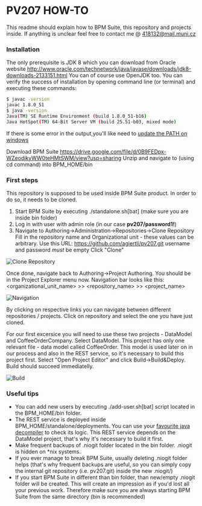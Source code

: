 # PV207 HOW-TO

This readme should explain how to BPM Suite, this repository and projects inside. 
If anything is unclear feel free to contact me @ 418132@mail.muni.cz

### Installation
The only prerequisite is JDK 8 which you can download from Oracle website
http://www.oracle.com/technetwork/java/javase/downloads/jdk8-downloads-2133151.html
You can of course use OpenJDK too.
You can verify the success of installation by opening command line (or terminal) and executing these commands:

```bash
$ javac -version
javac 1.8.0_51
$ java -version
Java(TM) SE Runtime Environment (build 1.8.0_51-b16)
Java HotSpot(TM) 64-Bit Server VM (build 25.51-b03, mixed mode)
```

If there is some error in the output,you'll like need to [update the PATH on windows](http://stackoverflow.com/questions/1672281/environment-variables-for-java-installation)


Download BPM Suite
https://drive.google.com/file/d/0B9FEDpx-WZeodjkyWW0teHMtSWM/view?usp=sharing
Unzip and navigate to (using cd command) into BPM_HOME/bin


### First steps
This repository is supposed to be used inside BPM Suite product.
In order to do so, it needs to be cloned.

1) Start BPM Suite by executing ./standalone.sh[bat] (make sure you are inside bin folder)
2) Log in with user with admin role (in our case **pv207/password1!**)
3) Navigate to Authoring->Administration->Repositories->Clone Repository
Fill in the repository name and Organizational unit - these values can be arbitrary.
Use this URL: https://github.com/agiertli/pv207.git
username and password *must* be empty
Click "Clone"

![Clone Repository](https://ctrlv.cz/shots/2017/03/29/2Od3.png)

Once done, navigate back to Authoring->Project Authoring.
You should be in the Project Explorer menu now. Navigation bar looks like this:
<organizational_unit_name>  >> <repository_name> >> <project_name>

![Navigation](https://ctrlv.cz/shots/2017/03/29/MhEi.png)

By clicking on respective links you can navigate between different repositories / projects. 
Click on repository and select the one you have just cloned.


For our first excersice you will need to use these two projects -  DataModel and CoffeeOrderCompany.
Select DataModel.
This project has only one relevant file - data model called CoffeeOrder.
This model is used later on in our process and also in the REST service, so it's necessary to build this project first.
Select "Open Project Editor" and click Build->Build&Deploy.
Build should succeed immediatelly.

![Build](https://ctrlv.cz/shots/2017/03/29/82Be.png)

### Useful tips
* You can add new users by executing ./add-user.sh[bat] script located in the BPM_HOME/bin folder.
* The REST service is deployed inside BPM_HOME/standalone/deployments. You can use your [favourite java decompiler](http://jd.benow.ca/) to check its logic. This REST service depends on the DataModel project, that's why it's necessary to build it first.
* Make frequent backups of .niogit folder located in the bin folder. .niogit is hidden on *nix systems. 
* If you ever manage to break BPM Suite, usually deleting .niogit folder helps (that's why frequent backups are useful, so you can simply copy the internal git repository (i.e. pv207.git) inside the new .niogit/)
* If you start BPM Suite in different than bin folder, than new/empty .niogit folder will be created. This will create an impression as if you'd lost all your previous work. Therefore make sure you are always starting BPM Suite from the same directory (bin is recommended)


 